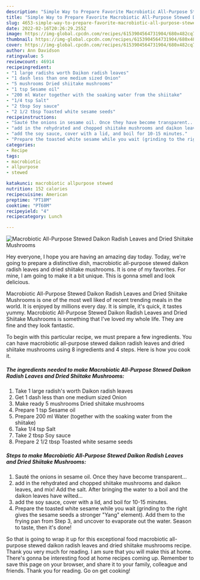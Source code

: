 ```yaml
---
description: "Simple Way to Prepare Favorite Macrobiotic All-Purpose Stewed Daikon Radish Leaves and Dried Shiitake Mushrooms"
title: "Simple Way to Prepare Favorite Macrobiotic All-Purpose Stewed Daikon Radish Leaves and Dried Shiitake Mushrooms"
slug: 4653-simple-way-to-prepare-favorite-macrobiotic-all-purpose-stewed-daikon-radish-leaves-and-dried-shiitake-mushrooms
date: 2022-02-16T20:26:29.255Z
image: https://img-global.cpcdn.com/recipes/6153904564731904/680x482cq70/macrobiotic-all-purpose-stewed-daikon-radish-leaves-and-dried-shiitake-mushrooms-recipe-main-photo.jpg
thumbnail: https://img-global.cpcdn.com/recipes/6153904564731904/680x482cq70/macrobiotic-all-purpose-stewed-daikon-radish-leaves-and-dried-shiitake-mushrooms-recipe-main-photo.jpg
cover: https://img-global.cpcdn.com/recipes/6153904564731904/680x482cq70/macrobiotic-all-purpose-stewed-daikon-radish-leaves-and-dried-shiitake-mushrooms-recipe-main-photo.jpg
author: Ann Davidson
ratingvalue: 5
reviewcount: 46914
recipeingredient:
- "1 large radishs worth Daikon radish leaves"
- "1 dash less than one medium sized Onion"
- "5 mushrooms Dried shiitake mushrooms"
- "1 tsp Sesame oil"
- "200 ml Water together with the soaking water from the shiitake"
- "1/4 tsp Salt"
- "2 tbsp Soy sauce"
- "2 1/2 tbsp Toasted white sesame seeds"
recipeinstructions:
- "Sauté the onions in sesame oil. Once they have become transparent..."
- "add in the rehydrated and chopped shiitake mushrooms and daikon leaves, and mix! Add the salt. After bringing the water to a boil and the daikon leaves have wilted..."
- "add the soy sauce, cover with a lid, and boil for 10-15 minutes."
- "Prepare the toasted white sesame while you wait (grinding to the right gives the sesame seeds a stronger &#34;Yang&#34; element). Add them to the frying pan from Step 3, and uncover to evaporate out the water. Season to taste, then it&#39;s done!"
categories:
- Recipe
tags:
- macrobiotic
- allpurpose
- stewed

katakunci: macrobiotic allpurpose stewed 
nutrition: 152 calories
recipecuisine: American
preptime: "PT18M"
cooktime: "PT60M"
recipeyield: "4"
recipecategory: Lunch

---
```



![Macrobiotic All-Purpose Stewed Daikon Radish Leaves and Dried Shiitake Mushrooms](https://img-global.cpcdn.com/recipes/6153904564731904/680x482cq70/macrobiotic-all-purpose-stewed-daikon-radish-leaves-and-dried-shiitake-mushrooms-recipe-main-photo.jpg)

Hey everyone, I hope you are having an amazing day today. Today, we're going to prepare a distinctive dish, macrobiotic all-purpose stewed daikon radish leaves and dried shiitake mushrooms. It is one of my favorites. For mine, I am going to make it a bit unique. This is gonna smell and look delicious.



Macrobiotic All-Purpose Stewed Daikon Radish Leaves and Dried Shiitake Mushrooms is one of the most well liked of recent trending meals in the world. It is enjoyed by millions every day. It is simple, it's quick, it tastes yummy. Macrobiotic All-Purpose Stewed Daikon Radish Leaves and Dried Shiitake Mushrooms is something that I've loved my whole life. They are fine and they look fantastic.


To begin with this particular recipe, we must prepare a few ingredients. You can have macrobiotic all-purpose stewed daikon radish leaves and dried shiitake mushrooms using 8 ingredients and 4 steps. Here is how you cook it.

<!--inarticleads1-->

##### The ingredients needed to make Macrobiotic All-Purpose Stewed Daikon Radish Leaves and Dried Shiitake Mushrooms:

1. Take 1 large radish&#39;s worth Daikon radish leaves
1. Get 1 dash less than one medium sized Onion
1. Make ready 5 mushrooms Dried shiitake mushrooms
1. Prepare 1 tsp Sesame oil
1. Prepare 200 ml Water (together with the soaking water from the shiitake)
1. Take 1/4 tsp Salt
1. Take 2 tbsp Soy sauce
1. Prepare 2 1/2 tbsp Toasted white sesame seeds




<!--inarticleads2-->

##### Steps to make Macrobiotic All-Purpose Stewed Daikon Radish Leaves and Dried Shiitake Mushrooms:

1. Sauté the onions in sesame oil. Once they have become transparent...
1. add in the rehydrated and chopped shiitake mushrooms and daikon leaves, and mix! Add the salt. After bringing the water to a boil and the daikon leaves have wilted...
1. add the soy sauce, cover with a lid, and boil for 10-15 minutes.
1. Prepare the toasted white sesame while you wait (grinding to the right gives the sesame seeds a stronger &#34;Yang&#34; element). Add them to the frying pan from Step 3, and uncover to evaporate out the water. Season to taste, then it&#39;s done!




So that is going to wrap it up for this exceptional food macrobiotic all-purpose stewed daikon radish leaves and dried shiitake mushrooms recipe. Thank you very much for reading. I am sure that you will make this at home. There's gonna be interesting food at home recipes coming up. Remember to save this page on your browser, and share it to your family, colleague and friends. Thank you for reading. Go on get cooking!
